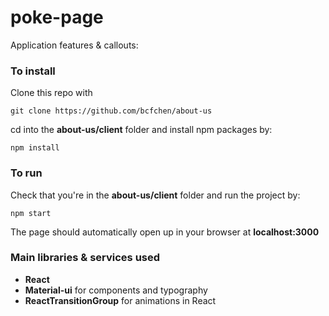 # poke-page
Application features & callouts:


### To install
Clone this repo with 
```
git clone https://github.com/bcfchen/about-us
```
cd into the __about-us/client__ folder and install npm packages by:
```
npm install
```

### To run
Check that you're in the __about-us/client__ folder and run the project by:
```
npm start
```
The page should automatically open up in your browser at __localhost:3000__

### Main libraries & services used
- __React__
- __Material-ui__ for components and typography
- __ReactTransitionGroup__ for animations in React

